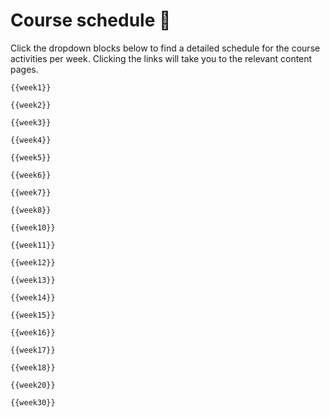 # Course schedule 📅

Click the dropdown blocks below to find a detailed schedule for the course activities per week. Clicking the links will take you to the relevant content pages.

```{dropdown} Week 1 (September 2th)
{{week1}}
```

```{dropdown} Week 2 (September 9th)
{{week2}}
```

```{dropdown} Week 3 (September 16th)
{{week3}}
```

```{dropdown} Week 4 (September 23rd)
{{week4}}
```

```{dropdown} Week 5 (September 30th)
{{week5}}
```

```{dropdown} Week 6 (October 7th)
{{week6}}
```

```{dropdown} Week 7 (October 14th)
{{week7}}
```

```{dropdown} Week 8 (October 21st)
{{week8}}
```

```{dropdown} Week 10 (November 4th)
{{week10}}
```

```{dropdown} Week 11 (November 11th)
{{week11}}
```

```{dropdown} Week 12 (November 18th)
{{week12}}
```

```{dropdown} Week 13 (November 25th)
{{week13}}
```

```{dropdown} Week 14 (December 2nd)
{{week14}}
```

```{dropdown} Week 15 (December 9th)
{{week15}}
```

```{dropdown} Week 16 (December 16th)
{{week16}}
```

```{dropdown} Week 17 (December 23rd)
{{week17}}
```

```{dropdown} Week 18 (January 6th)
{{week18}}
```

```{dropdown} Week 20 (January 13th)
{{week20}}
```

```{dropdown} Week 30 (April 14th)
{{week30}}
```
